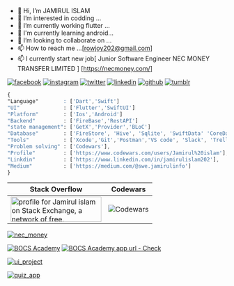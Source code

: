 - 👋 Hi, I’m JAMIRUL ISLAM 
- 👀 I’m interested in codding ...
- 🌱 I’m currently working flutter ...
- 🌱 I'm currently learning android...
- 💞️ I’m looking to collaborate on ...
- 📫 How to reach me ...[rowjoy202@gmail.com]
- 📫 I currently start new job[ Junior Software Engineer
NEC MONEY TRANSFER LIMITED ] [https://necmoney.com/]

  
<!-- display the social media buttons in your README -->
[![facebook](https://github.com/shikhar1020jais1/Git-Social/blob/master/Icons/Facebook.png (Facebook))][1]
[![instagram](https://github.com/shikhar1020jais1/Git-Social/blob/master/Icons/Instagram.png (Instagram))][2]
[![twitter](https://github.com/shikhar1020jais1/Git-Social/blob/master/Icons/Twitter.png (Twitter))][3]
[![linkedin](https://github.com/shikhar1020jais1/Git-Social/blob/master/Icons/LinkedIn.png (LinkedIn))][4]
[![github](https://github.com/shikhar1020jais1/Git-Social/blob/master/Icons/Github.png (Github))][5]
[![tumblr](https://github.com/shikhar1020jais1/Git-Social/blob/master/Icons/tumblr.png (Tumblr))][7]


<!-- To Link your profile to the media buttons -->

[1]: https://www.facebook.com/rowjoy202
[2]: https://www.instagram.com/username
[3]: https://www.twitter.com/SafaWordpress
[4]: https://www.linkedin.com/in/jamirulislam202
[5]: https://www.github.com/rowjoy
[6]: https://in.pinterest.com/username
[7]: https://username.tumblr.com





<!---
rowjoy/rowjoy is a ✨ special ✨ repository because its `README.md` (this file) appears on your GitHub profile.
You can click the Preview link to take a look at your changes.

![Top Langs](https://github-readme-stats.vercel.app/api/top-langs/?username=rowjoy&layout=compact)
--->

```css
{
"Language"        : ['Dart','Swift']
"UI"              : ['Flutter','SwiftUI']
"Platform"        : ['Ios','Android']
"Backend"         : ['FireBase','RestAPI']
"state management": ['GetX','Provider','BLoC']
"Database"        : ['FireStore', 'Hive', 'Sqlite', 'SwiftData' 'CoreData']
"Tools"           : ['Xcode','Git','Postman','VS code', 'Slack', 'Trello', 'Android Studio', 'Adobe XD', 'Figma', 'Dart Dev Tool']
"Problem solving" : ['Codewars'],
"Profile"         : ['https://www.codewars.com/users/Jamirul%20islam'],
"Linkdin"         : ['https://www.linkedin.com/in/jamirulislam202'],
"Medium"          : ['https://medium.com/@swe.jamirulinfo']
}
```

| Stack Overflow  | Codewars |
| ------------- | ------------- |
| <a href="https://stackexchange.com/users/19765769/jamirul-islam"><img src="https://stackexchange.com/users/flair/19765769.png" width="208" height="58" alt="profile for Jamirul islam on Stack Exchange, a network of free, community-driven Q&amp;A sites" title="profile for Jamirul islam on Stack Exchange, a network of free, community-driven Q&amp;A sites" /></a>  | ![Codewars](https://github.r2v.ch/codewars?user=Jamirul%20islam&stroke=COLOR)  |








[![nec_money](https://user-images.githubusercontent.com/69602585/180448734-3a5bc7ba-a5e1-4996-af87-1bd2c7097faa.png)](https://apps.apple.com/us/app/nec-money/id1476959641) 

[![BOCS Academy](https://github.com/rowjoy/rowjoy/assets/69602585/b3924983-d40c-4c47-9ed3-300f56fdba47)](https://play.google.com/store/apps/details?id=com.niharon.bocs)
[![BOCS Academy app url - Check ]()](https://play.google.com/store/apps/details?id=com.niharon.bocs)

[![ui_project](https://user-images.githubusercontent.com/69602585/180413866-e2e6e161-b585-4402-9566-f1a4309bbde6.png)](https://github.com/rowjoy/UI-project)

[![quiz_app](https://user-images.githubusercontent.com/69602585/180413021-65cb69e1-fe67-438b-a26d-61bb4bb5c908.jpg)](https://play.google.com/store/apps/details?id=com.interview.quiz_app) 







